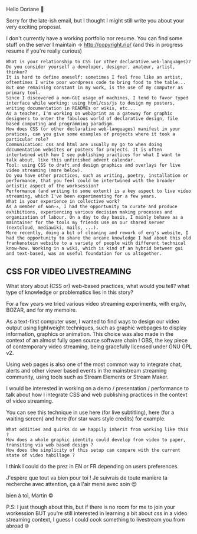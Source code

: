 Hello Doriane 🖖

Sorry for the late-ish email, but I thought I might still write you about your very exciting proposal.

I don't currently have a working portfolio nor resume. You can find some stuff on the server I maintain → http://copyright.rip/ (and this in progress resume if you're really curious)

    What is your relationship to CSS (or other declarative web-languages)? Do you consider yourself a developer, designer, amateur, artist, thinker?
    It is hard to define oneself: sometimes I feel free like an artist, oftentimes I write poor wordpress code to bring food to the table...
    But one remaining constant in my work, is the use of my computer as primary tool.
    Since I discovered a non-GUI usage of machines, I tend to favor typed interface while working: using html/css/js to design my posters, writing documentation in READMEs or wikis, etc...
    As a teacher, I'm working on web2print as a gateway for graphic designers to enter the fabulous world of declarative design, file based computing and programming paradigm.
    How does CSS (or other declarative web-languages) manifest in your pratices, can you give some examples of projects where it took a particular role?
    Communication: css and html are usually my go to when doing documentation websites or posters for projects. It is often intertwined with how I see publishing practices for what I want to talk about, like this unfinished advent calendar.
    Tool: using CSS to draft and design graphics and overlays for live video streaming (more below).
    Do you have other practices, such as writing, poetry, installation or performance, that you feel could be intertwined with the broader artistic aspect of the worksession?
    Performance (and writing to some extent) is a key aspect to live video streaming, which I've been experimenting for a few years.
    What is your experience in collective work?
    As a member of ɴon-ᴀ, I had the opportunity to curate and produce exhibitions, experiencing various decision making processes and organization of labour. On a day to day basis, I mainly behave as a maintainer for the tools my friends use on our shared server (nextcloud, mediawiki, mails, ...).
    More recently, doing a bit of cleaning and rework of erg's website, I had the opportunity to share the arcane knowledge I had about this old frankenstein website to a variety of people with different technical know-how. Working in a wiki, which is kind of an hybrid between gui and text-based, was an useful foundation for us altogether.


## CSS FOR VIDEO LIVESTREAMING

What story about (CSS or) web-based practices, what would you tell? what type of knowledge or problematics lies in this story?

For a few years we tried various video streaming experiments, with erg.tv, BOZAR, and for my memoire.

As a text-first computer user, I wanted to find ways to design our video output using lightweight techniques, such as graphic webpages to display information, graphics or animation.
This choice was also made in the context of an almost fully open source software chain ! OBS, the key piece of contemporary video streaming, being gracefully licensed under GNU GPL v2.

Using web pages is also one of the most common way to integrate chat, alerts and other viewer based events in the mainstream streaming community, using tools such as Stream Elements  or Stream Maker.

I would be interested in working on a demo / presentation / performance to talk about how I integrate CSS and web publishing practices in the context of video streaming.

You can see this technique in use here (for live subtitling), here (for a waiting screen) and here (for star wars style credits) for example.

    What oddities and quirks do we happily inherit from working like this ?
    How does a whole graphic identity could develop from video to paper, transiting via web based design ?
    How does the simplicity of this setup can compare with the current state of video habillage ?

I think I could do the prez in EN or FR depending on users preferences.

J'espère que tout va bien pour toi ! Je suivrais de toute manière ta recherche avec attention, ça à l'air mené avec soin 😌

bien à toi,
Martin ©

P.S: I just though about this, but if there is no room for me to join your workession BUT you're still interested in learning a bit about css in a video streaming context, I guess I could cook something to livestream you from abroad 🌐 
